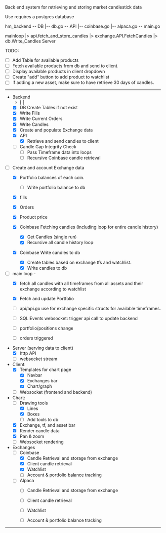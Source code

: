Back end system for retrieving and storing market candlestick data

Use requires a postgres database

hm_backend
-- DB
  |-- db.go
-- API
  |-- coinbase.go
  |-- alpaca.go
-- main.go

mainloop 
    |> api.fetch_and_store_candles 
        |> exchange.API.FetchCandles 
        |> db.Write_Candles
Server

TODO:
- [ ] Add Table for available products
- [ ] Fetch available products from db and send to client.
- [ ] Display available products in client dropdown
- [ ] Create "add" button to add product to watchlist
- [ ] If adding a new asset, make sure to have retrieve 30 days of candles.
-------------------------------------------------------------------------
- Backend
    - [ ] 
    - [x] DB Create Tables if not exist
    - [x] Write Fills
    - [x] Write Current Orders
    - [x] Write Candles
    - [x] Create and populate Exchange data
    - [x] API
        - [x] Retrieve and send candles to client
    - [ ] Candle Gap Integrity Check
        - [ ] Pass Timeframe data into loops
        - [ ] Recursive Coinbase candle retrieval

- [ ] Create and account Exchange data
    - [x] Portfolio balances of each coin.
        - [ ] Write portfolio balance to db
    - [x] fills 
    - [x] Orders 
    - [x] Product price

    - [x] Coinbase Fetching candles (including loop for entire candle history)
        - [x] Get Candles (single run)
        - [x] Recursive all candle history loop
    - [x] Coinbase Write candles to db
        - [x] Create tables based on exchange tfs and watchlist.
        - [x] Write candles to db
    
- [ ] main loop - 
    - [x] fetch all candles with all timeframes from all assets and their exchange according to watchlist
    - [x] Fetch and update Portfolio

    - [ ] api/api.go use for exchange specific structs for available timeframes.
    - [ ] SQL Events websocket: trigger api call to update backend 
    - [ ] portfolio/positions change
    - [ ] orders triggered

- Server (serving data to client)
    - [x] http API
    - [ ] websocket stream
    
- Client:
    - [x] Templates for chart page
        - [x] Navbar
        - [x] Exchanges bar
        - [x] Chart/graph
    - [ ] Websocket (frontend and backend)

- Chart:
    - [ ] Drawing tools
        - [x] Lines
        - [x] Boxes
        - [ ] Add tools to db
    - [x] Exchange, tf, and asset bar
    - [x] Render candle data
    - [x] Pan & zoom
    - [ ] Websocket rendering

- Exchanges
    - [ ] Coinbase
        - [x] Candle Retrieval and storage from exchange
        - [x] Client candle retrieval
        - [x] Watchlist
        - [ ] Account & portfolio balance tracking

    - [ ] Alpaca
        - [ ] Candle Retrieval and storage from exchange
        - [ ] Client candle retrieval
        - [ ] Watchlist
        - [ ] Account & portfolio balance tracking



















------------------

